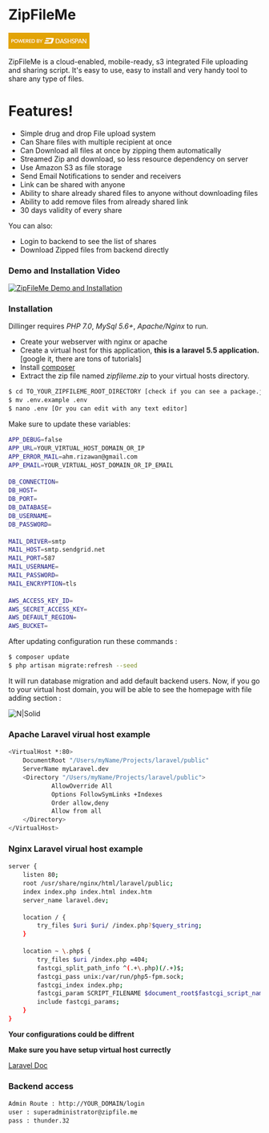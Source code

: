 # ZipFileMe

![N|Solid](https://raw.githubusercontent.com/arizawan/app-docs/25d354ad/powered_by.png)

ZipFileMe is a cloud-enabled, mobile-ready, s3 integrated File uploading and sharing script. It's easy to use, easy to install and very handy tool to share any type of files.

# Features!

  - Simple drug and drop File upload system
  - Can Share files with multiple recipient at once
  - Can Download all files at once by zipping them automatically
  - Streamed Zip and download, so less resource dependency on server
  - Use Amazon S3 as file storage
  - Send Email Notifications to sender and receivers
  - Link can be shared with anyone
  - Ability to share already shared files to anyone without downloading files
  - Ability to add remove files from already shared link
  -  30 days validity of every share

You can also:
  - Login to backend to see the list of shares
  - Download Zipped files from backend directly

### Demo and Installation Video

[![ZipFileMe Demo and Installation](https://img.youtube.com/vi/GfTkzUKBxsY/0.jpg)](https://www.youtube.com/watch?v=GfTkzUKBxsY)

### Installation

Dillinger requires *PHP 7.0*, *MySql 5.6+*, *Apache/Nginx* to run.

- Create your webserver with nginx or apache
- Create a virtual host for this application, **this is a laravel 5.5 application.** [google it, there are tons of tutorials]
- Install [composer](https://getcomposer.org/) 
- Extract the zip file named *zipfileme.zip* to your virtual hosts directory.

```sh
$ cd TO_YOUR_ZIPFILEME_ROOT_DIRECTORY [check if you can see a package.json file]
$ mv .env.example .env
$ nano .env [Or you can edit with any text editor]
```
Make sure to update these variables:

```sh
APP_DEBUG=false
APP_URL=YOUR_VIRTUAL_HOST_DOMAIN_OR_IP
APP_ERROR_MAIL=ahm.rizawan@gmail.com
APP_EMAIL=YOUR_VIRTUAL_HOST_DOMAIN_OR_IP_EMAIL

DB_CONNECTION=
DB_HOST=
DB_PORT=
DB_DATABASE=
DB_USERNAME=
DB_PASSWORD=

MAIL_DRIVER=smtp
MAIL_HOST=smtp.sendgrid.net
MAIL_PORT=587
MAIL_USERNAME=
MAIL_PASSWORD=
MAIL_ENCRYPTION=tls

AWS_ACCESS_KEY_ID=
AWS_SECRET_ACCESS_KEY=
AWS_DEFAULT_REGION=
AWS_BUCKET=
```
After updating configuration run these commands :

```sh
$ composer update
$ php artisan migrate:refresh --seed
```
It will run database migration and add default backend users. Now, if you go to your virtual host domain, you will be able to see the homepage with file adding section :

![N|Solid](https://cdn.rawgit.com/arizawan/app-docs/19af03a8/zipfileme/01.%20Upload.png)

### Apache Laravel virual host example

```sh
<VirtualHost *:80>
    DocumentRoot "/Users/myName/Projects/laravel/public"
    ServerName myLaravel.dev
    <Directory "/Users/myName/Projects/laravel/public">
            AllowOverride All
            Options FollowSymLinks +Indexes
            Order allow,deny
            Allow from all
    </Directory>
</VirtualHost>
```
### Nginx Laravel virual host example

```sh
server {
    listen 80;
    root /usr/share/nginx/html/laravel/public;
    index index.php index.html index.htm
    server_name laravel.dev;
    
    location / {
        try_files $uri $uri/ /index.php?$query_string;
    }

    location ~ \.php$ {
        try_files $uri /index.php =404;
        fastcgi_split_path_info ^(.+\.php)(/.+)$;
        fastcgi_pass unix:/var/run/php5-fpm.sock;
        fastcgi_index index.php;
        fastcgi_param SCRIPT_FILENAME $document_root$fastcgi_script_name;
        include fastcgi_params;
    }
}
```
**Your configurations could be diffrent**

**Make sure you have setup virtual host currectly**

[Laravel Doc](https://laravel.com/docs/5.5/installation)

### Backend access
```sh
Admin Route : http://YOUR_DOMAIN/login
user : superadministrator@zipfile.me
pass : thunder.32
```
